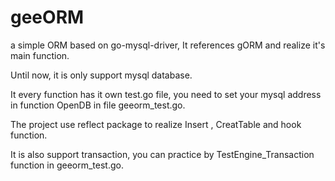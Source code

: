 # geeORM

a simple ORM based on go-mysql-driver, It references gORM and realize it's main function.

Until now, it is only support mysql database.

It every function has it own test.go file, you need to set your mysql address in function OpenDB in file geeorm_test.go.



The project use reflect package to realize Insert , CreatTable and hook function.

It is also support transaction, you can practice by TestEngine_Transaction function in geeorm_test.go.